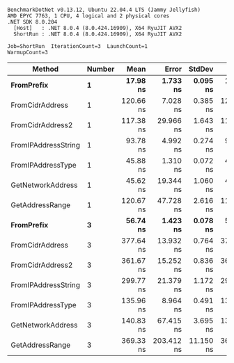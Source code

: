 ```

BenchmarkDotNet v0.13.12, Ubuntu 22.04.4 LTS (Jammy Jellyfish)
AMD EPYC 7763, 1 CPU, 4 logical and 2 physical cores
.NET SDK 8.0.204
  [Host]   : .NET 8.0.4 (8.0.424.16909), X64 RyuJIT AVX2
  ShortRun : .NET 8.0.4 (8.0.424.16909), X64 RyuJIT AVX2

Job=ShortRun  IterationCount=3  LaunchCount=1  
WarmupCount=3  

```
| Method              | Number | Mean      | Error      | StdDev    | Min       | Max       | Gen0   | Allocated |
|-------------------- |------- |----------:|-----------:|----------:|----------:|----------:|-------:|----------:|
| **FromPrefix**          | **1**      |  **17.98 ns** |   **1.733 ns** |  **0.095 ns** |  **17.90 ns** |  **18.08 ns** | **0.0007** |      **56 B** |
| FromCidrAddress     | 1      | 120.66 ns |   7.028 ns |  0.385 ns | 120.23 ns | 120.98 ns | 0.0012 |     112 B |
| FromCidrAddress2    | 1      | 117.38 ns |  29.966 ns |  1.643 ns | 116.39 ns | 119.28 ns | 0.0012 |     112 B |
| FromIPAddressString | 1      |  93.78 ns |   4.992 ns |  0.274 ns |  93.60 ns |  94.09 ns | 0.0006 |      56 B |
| FromIPAddressType   | 1      |  45.88 ns |   1.310 ns |  0.072 ns |  45.80 ns |  45.94 ns | 0.0010 |      88 B |
| GetNetworkAddress   | 1      |  45.62 ns |  19.344 ns |  1.060 ns |  44.95 ns |  46.84 ns | 0.0007 |      56 B |
| GetAddressRange     | 1      | 120.67 ns |  47.728 ns |  2.616 ns | 118.20 ns | 123.41 ns | 0.0019 |     168 B |
| **FromPrefix**          | **3**      |  **56.74 ns** |   **1.423 ns** |  **0.078 ns** |  **56.65 ns** |  **56.79 ns** | **0.0020** |     **168 B** |
| FromCidrAddress     | 3      | 377.64 ns |  13.932 ns |  0.764 ns | 377.07 ns | 378.51 ns | 0.0038 |     336 B |
| FromCidrAddress2    | 3      | 361.67 ns |  15.252 ns |  0.836 ns | 360.87 ns | 362.54 ns | 0.0038 |     336 B |
| FromIPAddressString | 3      | 299.77 ns |  21.379 ns |  1.172 ns | 298.99 ns | 301.12 ns | 0.0019 |     168 B |
| FromIPAddressType   | 3      | 135.96 ns |   8.964 ns |  0.491 ns | 135.39 ns | 136.26 ns | 0.0031 |     264 B |
| GetNetworkAddress   | 3      | 140.83 ns |  67.415 ns |  3.695 ns | 137.22 ns | 144.60 ns | 0.0019 |     168 B |
| GetAddressRange     | 3      | 369.33 ns | 203.412 ns | 11.150 ns | 360.81 ns | 381.95 ns | 0.0057 |     504 B |

